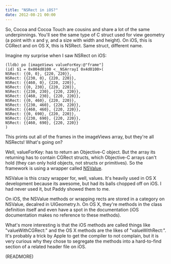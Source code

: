 ```yaml
---
title: "NSRect in iOS?"
date: 2012-08-21 00:00
---
```


So, Cocoa and Cocoa Touch are cousins and share a lot of the same underpinnings. You'll see the same type of C struct used for view geometry (a point with x and y, and a size with width and height). On iOS, this is CGRect and on OS X, this is NSRect. Same struct, different name.

Imagine my surprise when I saw NSRect on iOS:

```
(lldb) po [imageViews valueForKey:@"frame"]
(id) $1 = 0x004d0100 <__NSArrayI 0x4d0100>(
NSRect: {{0, 0}, {220, 220}},
NSRect: {{230, 0}, {220, 220}},
NSRect: {{460, 0}, {220, 220}},
NSRect: {{0, 230}, {220, 220}},
NSRect: {{230, 230}, {220, 220}},
NSRect: {{460, 230}, {220, 220}},
NSRect: {{0, 460}, {220, 220}},
NSRect: {{230, 460}, {220, 220}},
NSRect: {{460, 460}, {220, 220}},
NSRect: {{0, 690}, {220, 220}},
NSRect: {{230, 690}, {220, 220}},
NSRect: {{460, 690}, {220, 220}}
)
```

This prints out all of the frames in the imageViews array, but they're all NSRects! What's going on?

Well, valueForKey: has to return an Objective-C object. But the array its returning has to contain CGRect structs, which Objective-C arrays can't hold (they can only hold objects, not structs or primitives). So the framework is using a wrapper called [NSValue](https://developer.apple.com/library/ios/#documentation/Cocoa/Reference/Foundation/Classes/nsvalue_Class/Reference/Reference.html).

NSValue is this crazy wrapper for, well, values. It's heavily used in OS X development because its awesome, but had its balls chopped off on iOS. I had never used it, but Paddy showed them to me.

On iOS, the NSValue methods or wrapping rects are stored in a category on NSValue, decalred in UIGeometry.h. On OS X, they're methods in the class definition itself and even have a spot in the documentation (iOS documentation makes no reference to these methods).

What's more interesting is that the iOS methods are called things like "valueWithCGRect:" and the OS X methods are the likes of "valueWithRect:". It's probably a trick by Apple to get the compiler to not complain, but it is very curious why they chose to segregate the methods into a hard-to-find section of a related header file on iOS.

(READMORE)
